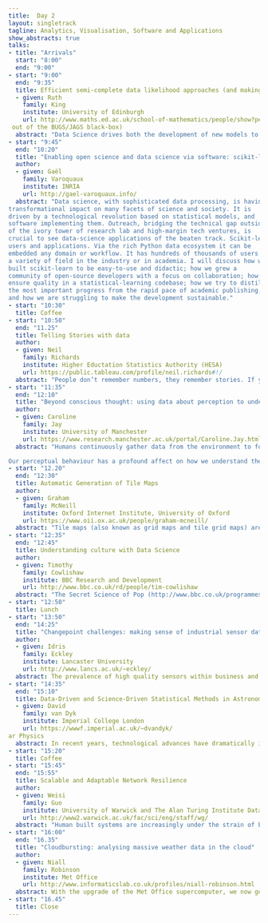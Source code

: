 ```yaml
---
title:  Day 2
layout: singletrack
tagline: Analytics, Visualisation, Software and Applications
show_abstracts: true
talks:
- title: "Arrivals"
  start: "8:00"
  end: "9:00"
- start: "9:00"
  end: "9:35"
  title: Efficient semi-complete data likelihood approaches (and making the most  author:
  - given: Ruth 
    family: King
	institute: University of Edinburgh
	url: http://www.maths.ed.ac.uk/school-of-mathematics/people/show?person=446
 out of the BUGS/JAGS black-box)
  abstract: "Data Science drives both the development of new models to fit to data to better describe the underlying system and the associated model-fitting tools for efficiently conducting statistical analyses of real data. We will consider the particular issue where the associated likelihood of the model is analytically intractable. A common technique in this case is to use a Bayesian data augmentation technique, where the parameter space is expanded via the specification of auxiliary variables, such that the “complete data likelihood” of the observed data and auxiliary variables is straightforward to write down.  Such techniques can be applied in standard software such as BUGS (Bayesian inference Using the Gibbs Sampler) and JAGS (Just Another Gibbs Sampler), which are widely used throughout the scientific community – particularly as the associated Markov chain Monte Carlo (MCMC) algorithm is effectively a hidden black-box. However, standard MCMC algorithms can perform very poorly due to highly correlated parameters. We propose a semi-complete data likelihood approach, which can significantly improve the performance of standard vanilla MCMC algorithms. We demonstrate this by applying the idea to applications in statistical ecology, implemented using the software JAGS."
- start: "9:45"
  end: "10:20"
  title: "Enabling open science and data science via software: scikit-learn"
  author:
  - given: Gaël 
    family: Varoquaux
    institute: INRIA
    url: http://gael-varoquaux.info/
  abstract: "Data science, with sophisticated data processing, is having a
transformational impact on many facets of science and society. It is
driven by a technological revolution based on statistical models, and
software implementing them. Outreach, bridging the technical gap outside
of the ivory tower of research lab and high-margin tech ventures, is
crucial to see data-science applications of the beaten track. Scikit-learn is a machine-learning software that strives to reach many
users and applications. Via the rich Python data ecosystem it can be
embedded any domain or workflow. It has hundreds of thousands of users in
a variety of field in the industry or in academia. I will discuss how we
built scikit-learn to be easy-to-use and didactic; how we grew a
community of open-source developers with a focus on collaboration; how we
ensure quality in a statistical-learning codebase; how we try to distill
the most important progress from the rapid pace of academic publishing;
and how we are struggling to make the development sustainable."
- start: "10:30"
  title: Coffee
- start: "10:50"
  end: "11.25"
  title: Telling Stories with data
  author:
  - given: Neil 
    family: Richards
    institute: Higher Eductation Statistics Authority (HESA)
    url: https://public.tableau.com/profile/neil.richards#!/
  abstract: "People don’t remember numbers, they remember stories. If you want to communicate data driven findings to an audience, then you need to be able to tell a compelling story with your numbers. Numbers might not change the world, but the story they are telling just might. We look at data visualisations, the stories they tell, and the methods used to tell them."
- start: "11:35"
  end: "12:10"
  title: "Beyond conscious thought: using data about perception to understand cognition"
  author:
  - given: Caroline 
    family: Jay 
    institute: University of Manchester
    url: https://www.research.manchester.ac.uk/portal/Caroline.Jay.html
  abstract: "Humans continuously gather data from the environment to form judgements and guide behaviour. While many decisions appear to be made at a conscious level, they are strongly influenced by the perceptual processes used to obtain the relevant information, and by the editing that the brain performs to prevent the conscious mind being overwhelmed by vast amounts of noisy data. 

Our perceptual behaviour has a profound affect on how we understand the world, but the process by which it occurs is subjectively hard to articulate. This talk discusses how we can use computational methods to monitor and make sense of these complex perceptual processes, providing a window on subconscious cognition, and laying the foundations for technology that could vastly improve our decision making capabilities."
- start: "12.20"
  end: "12:30"
  title: Automatic Generation of Tile Maps
  author:
  - given: Graham 
    family: McNeill
    institute: Oxford Internet Institute, University of Oxford
    url: https://www.oii.ox.ac.uk/people/graham-mcneill/
  abstract: "Tile maps (also known as grid maps and tile grid maps) are an important tool in thematic cartography with distinct qualities (and limitations) that distinguish them from better-known techniques such as choropleths, cartograms and symbol maps. Specifically, tile maps display geographic regions as a grid of identical tiles so large regions do not dominate the viewer's attention and small regions are easily seen. Furthermore, complex data such as time series can be shown on each tile in a consistent format, and the grid layout facilitates comparisons across tiles. Whilst a small number of handcrafted tile maps have become popular, the time-consuming process of creating new tile maps limits their wider use. To address this issue, we present an algorithm that generates a tile map of the specified type (e.g., square, hexagon, triangle) from raw shape data. Since the best tile map depends on the specific geography visualized and the task to be performed, the algorithm generates and ranks multiple tile maps and allows the user to choose the most appropriate. The approach is demonstrated on a range of examples and available in a prototype browser-based application."
- start: "12:35"
  end: "12:45"
  title: Understanding culture with Data Science
  author:
  - given: Timothy 
    family: Cowlishaw
    institute: BBC Research and Development
    url: http://www.bbc.co.uk/rd/people/tim-cowlishaw
  abstract: "The Secret Science of Pop (http://www.bbc.co.uk/programmes/b08gk664) is a BBC television programme which aimed to showcase the power of machine learning and data science by using these techniques to understand and predict what makes a song a chart success. A collaboration between Dr Armand Leroi of Imperial College, BBC R&D, and academics from Oxford University and Queen Mary, University of London, the project posed the unique challenge of both carrying out large-scale signal processing and machine learning analysis on a large corpus of cultural artefacts, and making the process and results understandable to a general audience. This talk will provide an overview of the process of the project, and the challenges we faced, an examination of where it succeeded and failed, as well as drawing more general lessons about how to present machine learning models and results derived from them to a non-specialist audience."
- start: "12:50"
  title: Lunch
- start: "13:50"
  end: "14:25"
  title: "Changepoint challenges: making sense of industrial sensor data"
  author:
  - given: Idris 
    family: Eckley
    institute: Lancaster University
    url: http://www.lancs.ac.uk/~eckley/
  abstract: The prevalence of high quality sensors within business and industrial systems has resulted in a torrent of data. Typically, these sensors are capable of recording data on several different attributes at very high rates (kHz or GHz). These signals pose many important challenges for data science. Arguably one of the most fundamental of these is the identification of when the statistical properties of the signal have changed. This requires the development of efficient and accurate methods, capable of detecting potentially subtle changes in signal composition. This talk will focus on the challenge of efficiently estimating the locations of changepoints, i.e. abrupt changes, within such signals and, in particular, the benefits of parallelisation together with details of key statistical properties that can be established in this setting.
- start: "14:35"
  end: "15:10"
  title: Data-Driven and Science-Driven Statistical Methods in Astronomy and Sol  author:
  - given: David
    family: van Dyk
    institute: Imperial College London
    url: https://wwwf.imperial.ac.uk/~dvandyk/
ar Physics
  abstract: In recent years, technological advances have dramatically increased the quality and quantity of data available to astronomers.  Newly launched or soon-to-be launched space-based telescopes are tailored to data-collection challenges associated with specific scientific goals. These instruments provide massive new surveys resulting in new catalogs containing terabytes of data, high resolution spectrography and imaging across the electromagnetic spectrum, and incredibly detailed movies of dynamic and explosive processes in the solar atmosphere. The spectrum of new instruments is helping scientists make impressive strides in our understanding of the physical universe, but at the same time generating massive data-analytic and data-mining challenges for scientists who study the resulting data. In this talk I will illustrate and discuss the interplay of data science, statistics, data-driven methods, and science-driven methods in the context of several problems in astrophysics.
- start: "15:20"
  title: Coffee
- start: "15:45"
  end: "15:55"
  title: Scalable and Adaptable Network Resilience
  author:
  - given: Weisi 
    family: Guo
    institute: University of Warwick and The Alan Turing Institute Data Centric Engineering Programme 
    url: http://www2.warwick.ac.uk/fac/sci/eng/staff/wg/
  abstract: "Human built systems are increasingly under the strain of both natural and man-made stressors. Many of the critical infrastructure systems have network dimensions. Despite their national importance, the complexity of these interdependent and multi-scale networks means we do not fully understand how to invest and adapt them to different risks and uncertainties. This poster outlines a new study which explores whether we can learn from natural complex systems that have evolved under constant predation and environmental stress. In particular, we draw inspiration from food webs' ability to: (1) maintain a robust coherent structure, and (2) exhibit common community preservation adaptation mechanisms. The study will also explore the coupling between small-scale failures and large-scale effects to inform the design of real-time routing mechanisms and long-term investment strategies for interdependent critical infrastructures."
- start: "16:00"
  end: "16.35"
  title: "Cloudbursting: analysing massive weather data in the cloud"
  author:
  - given: Niall 
    family: Robinson
    institute: Met Office
    url: http://www.informaticslab.co.uk/profiles/niall-robinson.html
  abstract: With the upgrade of the Met Office supercomputer, we now generate hundreds of terabytes of data every day. Our group, the Informatics Lab has been exploring how we could use cloud computing to let people access all this data, and crucially, find out what they want to know from it. 
- start: "16.45"
  title: Close
---
```



